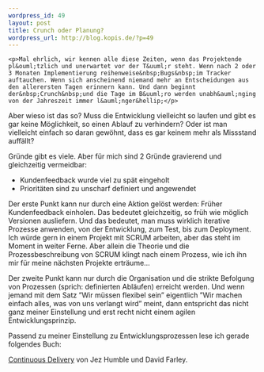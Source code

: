 ```yaml
--- 
wordpress_id: 49
layout: post
title: Crunch oder Planung?
wordpress_url: http://blog.kopis.de/?p=49
---
```


    <p>Mal ehrlich, wir kennen alle diese Zeiten, wenn das Projektende pl&ouml;tzlich und unerwartet vor der T&uuml;r steht. Wenn nach 2 oder 3 Monaten Implementierung reihenweise&nbsp;Bugs&nbsp;im Tracker auftauchen. Wenn sich anscheinend niemand mehr an Entscheidungen aus den allerersten Tagen erinnern kann. Und dann beginnt der&nbsp;Crunch&nbsp;und die Tage im B&uuml;ro werden unabh&auml;nging von der Jahreszeit immer l&auml;nger&hellip;</p>
<p>Aber wieso ist das so? Muss die Entwicklung vielleicht so laufen und gibt es gar keine M&ouml;glichkeit, so einen Ablauf zu verhindern? Oder ist man vielleicht einfach so daran gew&ouml;hnt, dass es gar keinem mehr als Missstand auff&auml;llt?</p>
<p>Gr&uuml;nde gibt es viele. Aber f&uuml;r mich sind 2 Gr&uuml;nde gravierend und gleichzeitig vermeidbar:</p>
<ul>
<li>Kundenfeedback wurde viel zu sp&auml;t eingeholt</li>
<li>Priorit&auml;ten sind zu unscharf definiert und angewendet</li>
</ul>
<p>Der erste Punkt kann nur durch eine Aktion gel&ouml;st werden: Fr&uuml;her Kundenfeedback einholen. Das bedeutet gleichzeitig, so fr&uuml;h wie m&ouml;glich Versionen ausliefern. Und das bedeutet, man muss wirklich iterative Prozesse anwenden, von der Entwicklung, zum Test, bis zum Deployment. Ich w&uuml;rde gern in einem Projekt mit SCRUM arbeiten, aber das steht im Moment in weiter Ferne. Aber allein die Theorie und die Prozessbeschreibung von SCRUM klingt nach einem Prozess, wie ich ihn mir f&uuml;r meine n&auml;chsten Projekte ertr&auml;ume&hellip;</p>
<p>Der zweite Punkt kann nur durch die Organisation und die strikte Befolgung von Prozessen (sprich: definierten Abl&auml;ufen) erreicht werden. Und wenn jemand mit dem Satz &rdquo;Wir m&uuml;ssen flexibel sein&rdquo; eigentlich &rdquo;Wir machen einfach alles, was von uns verlangt wird&rdquo; meint, dann entspricht das nicht ganz meiner Einstellung und erst recht nicht einem agilen Entwicklungsprinzip.</p>
<p>Passend zu meiner Einstellung zu Entwicklungsprozessen lese ich gerade folgendes Buch:</p>
<p><a href="http://www.amazon.de/Continuous-Delivery-Deployment-Automation-Addison-Wesley/dp/0321601912/kopisde-21">Continuous Delivery</a>&nbsp;von&nbsp;Jez Humble&nbsp;und&nbsp;David Farley.</p>
  
